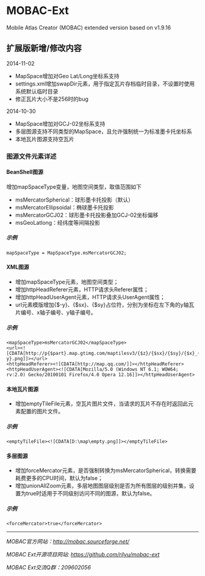 MOBAC-Ext
=========

Mobile Atlas Creator (MOBAC) extended version based on v1.9.16

## 扩展版新增/修改内容

2014-11-02
- MapSpace增加对Geo Lat/Long坐标系支持
- settings.xml增加swapDir元素，用于指定瓦片存档临时目录，不设置时使用系统默认临时目录
- 修正瓦片大小不是256时的bug

2014-10-30
- MapSpace增加对GCJ-02坐标系支持
- 多层图源支持不同类型的MapSpace，且允许强制统一为标准墨卡托坐标系
- 本地瓦片图源支持空瓦片


### 图源文件元素详述

#### BeanShell图源
增加mapSpaceType变量，地图空间类型，取值范围如下
- msMercatorSpherical：球形墨卡托投影（默认）
- msMercatorEllipsoidal：椭球墨卡托投影
- msMercatorGCJ02：球形墨卡托投影叠加GCJ-02坐标偏移
- msGeoLatlong：经纬度等间隔投影

##### 示例
	mapSpaceType = MapSpaceType.msMercatorGCJ02;

#### XML图源
- 增加mapSpaceType元素，地图空间类型；
- 增加httpHeadReferer元素，HTTP请求头Referer属性；
- 增加httpHeadUserAgent元素，HTTP请求头UserAgent属性；
- url元素模版增加{$-y}、{$sx}、{$sy}占位符，分别为坐标在左下角的y轴瓦片编号、x轴子编号、y轴子编号。

##### 示例
	<mapSpaceType>msMercatorGCJ02</mapSpaceType>
	<url><![CDATA[http://p{$part}.map.gtimg.com/maptilesv3/{$z}/{$sx}/{$sy}/{$x}_{$-y}.png]]></url>
	<httpHeadReferer><![CDATA[http://map.qq.com/]]></httpHeadReferer>
	<httpHeadUserAgent><![CDATA[Mozilla/5.0 (Windows NT 6.1; WOW64; rv:2.0) Gecko/20100101 Firefox/4.0 Opera 12.16]]></httpHeadUserAgent>

#### 本地瓦片图源
- 增加emptyTileFile元素，空瓦片图片文件，当请求的瓦片不存在时返回此元素配置的图片文件。

##### 示例
	<emptyTileFile><![CDATA[D:\map\empty.png]]></emptyTileFile>

#### 多层图源
- 增加forceMercator元素，是否强制转换为msMercatorSpherical，转换需要耗费更多的CPU时间，默认为false；
- 增加unionAllZoom元素，多层地图图层级别是否为所有图层的级别并集，设置为true时适用于不同级别访问不同的图源，默认为false。

##### 示例
	<forceMercator>true</forceMercator>

***

*MOBAC官方网站：http://mobac.sourceforge.net/*

*MOBAC Ext开源项目网站: https://github.com/rilyu/mobac-ext*

*MOBAC Ext交流Q群：209602056*
